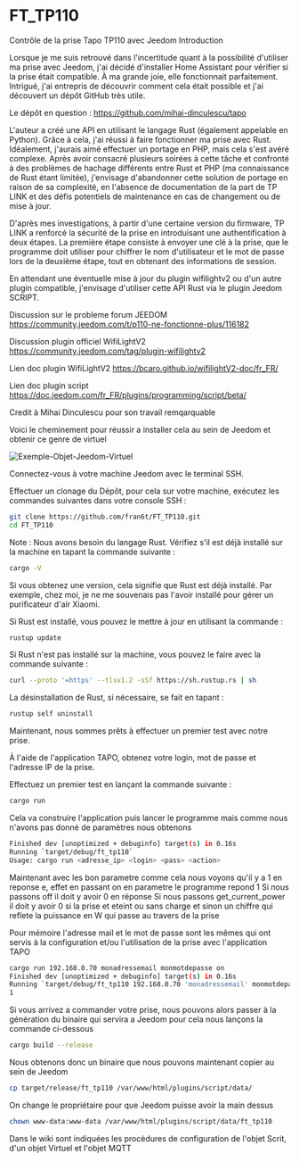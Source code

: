 # FT_TP110
Contrôle de la prise Tapo TP110 avec Jeedom
Introduction

Lorsque je me suis retrouvé dans l'incertitude quant à la possibilité d'utiliser ma prise avec Jeedom, j'ai décidé d'installer Home Assistant pour vérifier si la prise était compatible. À ma grande joie, elle fonctionnait parfaitement. Intrigué, j'ai entrepris de découvrir comment cela était possible et j'ai découvert un dépôt GitHub très utile.

Le dépôt en question : https://github.com/mihai-dinculescu/tapo

L'auteur a créé une API en utilisant le langage Rust (également appelable en Python). Grâce à cela, j'ai réussi à faire fonctionner ma prise avec Rust. Idéalement, j'aurais aimé effectuer un portage en PHP, mais cela s'est avéré complexe. Après avoir consacré plusieurs soirées à cette tâche et confronté à des problèmes de hachage différents entre Rust et PHP (ma connaissance de Rust étant limitée), j'envisage d'abandonner cette solution de portage en raison de sa complexité, en l'absence de documentation de la part de TP LINK et des défis potentiels de maintenance en cas de changement ou de mise à jour.

D'après mes investigations, à partir d'une certaine version du firmware, TP LINK a renforcé la sécurité de la prise en introduisant une authentification à deux étapes. La première étape consiste à envoyer une clé à la prise, que le programme doit utiliser pour chiffrer le nom d'utilisateur et le mot de passe lors de la deuxième étape, tout en obtenant des informations de session.

En attendant une éventuelle mise à jour du plugin wifilightv2 ou d'un autre plugin compatible, j'envisage d'utiliser cette API Rust via le plugin Jeedom SCRIPT.

Discussion sur le probleme forum JEEDOM https://community.jeedom.com/t/p110-ne-fonctionne-plus/116182

Discussion plugin officiel WifiLightV2 https://community.jeedom.com/tag/plugin-wifilightv2

Lien doc plugin WifiLightV2 https://bcaro.github.io/wifilightV2-doc/fr_FR/

Lien doc plugin script https://doc.jeedom.com/fr_FR/plugins/programming/script/beta/

Credit à Mihai Dinculescu pour son travail remqarquable


Voici le cheminement pour réussir a installer cela au sein de Jeedom et obtenir ce genre de virtuel 

![Exemple-Objet-Jeedom-Virtuel](https://github.com/fran6t/FT_TP110/assets/4406087/7d2df66f-f5c2-4134-b314-b2571cc10378)

Connectez-vous à votre machine Jeedom avec le terminal SSH.

Effectuer un clonage du Dépôt, pour cela sur votre machine, exécutez les commandes suivantes dans votre console SSH :

```bash
git clone https://github.com/fran6t/FT_TP110.git
cd FT_TP110
```

Note : Nous avons besoin du langage Rust. Vérifiez s'il est déjà installé sur la machine en tapant la commande suivante :

```bash
cargo -V
```

Si vous obtenez une version, cela signifie que Rust est déjà installé. Par exemple, chez moi, je ne me souvenais pas l'avoir installé pour gérer un purificateur d'air Xiaomi.

Si Rust est installé, vous pouvez le mettre à jour en utilisant la commande :

```bash
rustup update
```

Si Rust n'est pas installé sur la machine, vous pouvez le faire avec la commande suivante :

```bash
curl --proto '=https' --tlsv1.2 -sSf https://sh.rustup.rs | sh
```

La désinstallation de Rust, si nécessaire, se fait en tapant :

```bash
rustup self uninstall
```

Maintenant, nous sommes prêts à effectuer un premier test avec notre prise.

À l'aide de l'application TAPO, obtenez votre login, mot de passe et l'adresse IP de la prise.

Effectuez un premier test en lançant la commande suivante :

```bash
cargo run
```

Cela va construire l'application puis lancer le programme mais comme nous n'avons pas donné de paramètres nous obtenons 

```bash
Finished dev [unoptimized + debuginfo] target(s) in 0.16s
Running `target/debug/ft_tp110`
Usage: cargo run <adresse_ip> <login> <pass> <action>
```

Maintenant avec les bon parametre comme cela nous voyons qu'il y a 1 en reponse e, effet en passant on en parametre le programme repond 1
Si nous passons off il doit y avoir 0 en réponse
Si nous passons get_current_power il doit y avoir 0 si la prise et eteint ou sans charge et sinon un chiffre qui reflete la puissance en W qui passe au travers de la prise

Pour mémoire l'adresse mail et le mot de passe sont les mêmes qui ont servis à la configuration et/ou l'utilisation de la prise avec l'application TAPO 

```bash
cargo run 192.168.0.70 monadressemail monmotdepasse on
Finished dev [unoptimized + debuginfo] target(s) in 0.16s
Running `target/debug/ft_tp110 192.168.0.70 'monadressemail' monmotdepasse on`
1

```

Si vous arrivez a commander votre prise, nous pouvons alors passer à la génération du binaire qui servira a Jeedom 
pour cela nous lançons la commande ci-dessous 

```bash
cargo build --release
```

Nous obtenons donc un binaire que nous pouvons maintenant copier au sein de Jeedom 

```bash
cp target/release/ft_tp110 /var/www/html/plugins/script/data/
```

On change le propriétaire pour que Jeedom puisse avoir la main dessus
```bash
chown www-data:www-data /var/www/html/plugins/script/data/ft_tp110
```

Dans le wiki sont indiquées les procèdures de configuration de l'objet Scrit, d'un objet Virtuel et l'objet MQTT